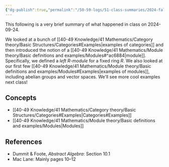 ```yaml
---
{"dg-publish":true,"permalink":"/50-59-logs/51-class-summaries/2024-fall/math-561/2024-09/2024-09-24/","updated":"2024-09-30T12:32:37-07:00"}
---
```


This following is a very brief summary of what happened in class on 2024-09-24.

We looked at a bunch of [[40-49 Knowledge/41 Mathematics/Category theory/Basic Structures/Categories#Examples\|examples of categories]] and then introduced the notion of a [[40-49 Knowledge/41 Mathematics/Module theory/Basic definitions and examples/Modules#^ac6884\|module]]. Specifically, we defined a *left $R$-module* for a fixed ring $R$. We also looked at our first few [[40-49 Knowledge/41 Mathematics/Module theory/Basic definitions and examples/Modules#Examples\|examples of modules]], including abelian groups and vector spaces. We'll see more cool examples next class!
## Concepts

- [[40-49 Knowledge/41 Mathematics/Category theory/Basic Structures/Categories#Examples\|Categories#Examples]]
- [[40-49 Knowledge/41 Mathematics/Module theory/Basic definitions and examples/Modules\|Modules]]

## References

- Dummit & Foote, *Abstract Algebra*: Section 10.1
- Mac Lane: Mainly pages 10–12
